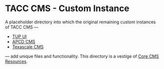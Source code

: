 # TACC CMS - Custom Instance

A placeholder directory into which the original remaining custom instances of TACC CMS —

- [TUP UI](https://github.com/TACC/tup-ui)
- [APCD CMS](https://github.com/TACC/APCD-CMS)
- [Texascale CMS](https://github.com/TACC/Texascale-CMS)

— add unique files and functionality. This directory is a vestige of [Core CMS Resources](https://github.com/TACC/Core-CMS-Resources/tree/151ef91f).
